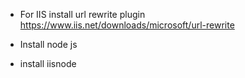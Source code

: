 - For IIS install url rewrite plugin 
https://www.iis.net/downloads/microsoft/url-rewrite

- Install node js

- install iisnode